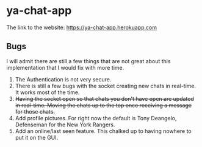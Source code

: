 # ya-chat-app

The link to the website: https://ya-chat-app.herokuapp.com

## Bugs

I will admit there are still a few things that are not great about this implementation that I would fix with more time.
1. The Authentication is not very secure. 
2. There is still a few bugs with the socket creating new chats in real-time. It works most of the time.
3. <s>Having the socket open so that chats you don't have open are updated in real-time. Moving the chats up to the top once receiving a message for those chats.</s>
4. Add profile pictures. For right now the default is Tony Deangelo, Defenseman for the New York Rangers.
5. Add an online/last seen feature. This chalked up to having nowhere to put it on the GUI.

